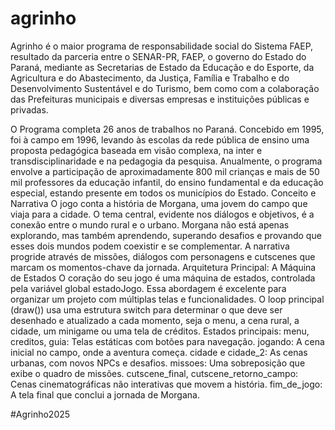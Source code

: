 # agrinho
Agrinho é o maior programa de responsabilidade social do Sistema FAEP, resultado da parceria entre o SENAR-PR, FAEP, o governo do Estado do Paraná, mediante as Secretarias de Estado da Educação e do Esporte, da Agricultura e do Abastecimento, da Justiça, Família e Trabalho e do Desenvolvimento Sustentável e do Turismo, bem como com a colaboração das Prefeituras municipais e diversas empresas e instituições públicas e privadas.

O Programa completa 26 anos de trabalhos no Paraná. Concebido em 1995, foi à campo em 1996, levando às escolas da rede pública de ensino uma proposta pedagógica baseada em visão complexa, na inter e transdisciplinaridade e na pedagogia da pesquisa. Anualmente, o programa envolve a participação de aproximadamente 800 mil crianças e mais de 50 mil professores da educação infantil, do ensino fundamental e da educação especial, estando presente em todos os municípios do Estado.
Conceito e Narrativa
O jogo conta a história de Morgana, uma jovem do campo que viaja para a cidade. O tema central, evidente nos diálogos e objetivos, é a conexão entre o mundo rural e o urbano. Morgana não está apenas explorando, mas também aprendendo, superando desafios e provando que esses dois mundos podem coexistir e se complementar. A narrativa progride através de missões, diálogos com personagens e cutscenes que marcam os momentos-chave da jornada.
Arquitetura Principal: A Máquina de Estados
O coração do seu jogo é uma máquina de estados, controlada pela variável global estadoJogo. Essa abordagem é excelente para organizar um projeto com múltiplas telas e funcionalidades. O loop principal (draw()) usa uma estrutura switch para determinar o que deve ser desenhado e atualizado a cada momento, seja o menu, a cena rural, a cidade, um minigame ou uma tela de créditos.
Estados principais:
menu, creditos, guia: Telas estáticas com botões para navegação.
jogando: A cena inicial no campo, onde a aventura começa.
cidade e cidade_2: As cenas urbanas, com novos NPCs e desafios.
missoes: Uma sobreposição que exibe o quadro de missões.
cutscene_final, cutscene_retorno_campo: Cenas cinematográficas não interativas que movem a história.
fim_de_jogo: A tela final que conclui a jornada de Morgana.

#Agrinho2025
